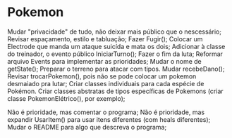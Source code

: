 # Pokemon

Mudar "privacidade" de tudo, não deixar mais público que o nescessário;
Revisar espaçamento, estilo e tabluação;
Fazer Fugir();
Colocar um Electrode que manda um ataque suicída e mata os dois;
Adicionar à classe do treinador, o evento público IniciarTurno();
Fazer o fim da luta;
Reformar arquivo Events para implementar as prioridades;
Mudar o nome de getState();
Preparar o terreno para atacar com tipos.
Mudar recebeDano();
Revisar trocarPokemon(), pois não se pode colocar um pokemon desmaiado pra lutar;
Criar classes individuais para cada espécie de Pokémon.
Criar classes abstratas de tipos específicas de Pokemons (criar classe PokemonElétrico(), por exemplo);

Não é prioridade, mas comentar o programa;
Não é prioridade, mas expandir UsarItem() para usar itens diferentes (com heals diferentes);
Mudar o README para algo que descreva o programa;
